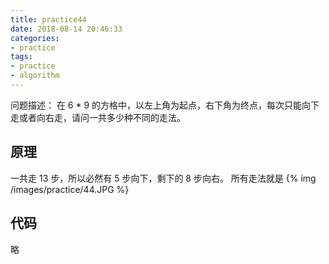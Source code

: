 ```yaml
---
title: practice44
date: 2018-08-14 20:46:33
categories:
- practice
tags:
- practice
- algorithm
---
```

问题描述：
在 6 * 9 的方格中，以左上角为起点，右下角为终点，每次只能向下走或者向右走，请问一共多少种不同的走法。
<!-- more -->
## 原理
一共走 13 步，所以必然有 5 步向下，剩下的 8 步向右。
所有走法就是
{% img /images/practice/44.JPG %}
## 代码
略
